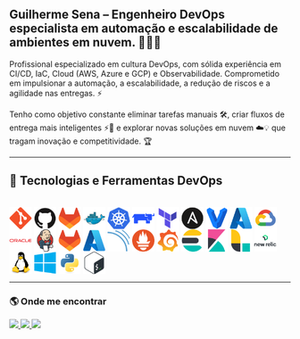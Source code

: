 ## Guilherme Sena – Engenheiro DevOps especialista em automação e escalabilidade de ambientes em nuvem. 👨‍💻🚀

Profissional especializado em cultura DevOps, com sólida experiência em CI/CD, IaC, Cloud (AWS, Azure e GCP) e Observabilidade. Comprometido em impulsionar a automação, a escalabilidade, a redução de riscos e a agilidade nas entregas. ⚡

Tenho como objetivo constante eliminar tarefas manuais 🛠️, criar fluxos de entrega mais inteligentes ⚡🚀 e explorar novas soluções em nuvem ☁️💡 que tragam inovação e competitividade. 🏆  

---

## 🚀 Tecnologias e Ferramentas DevOps

<div style="display: inline_block"><br>

  <!-- Versionamento e Repositórios -->
  <img align="center" alt="Git" height="40" width="40" src="https://raw.githubusercontent.com/devicons/devicon/master/icons/git/git-original.svg">
  <img align="center" alt="GitHub" height="40" width="40" src="https://raw.githubusercontent.com/devicons/devicon/master/icons/github/github-original.svg">
  <img align="center" alt="GitLab" height="40" width="40" src="https://raw.githubusercontent.com/devicons/devicon/master/icons/gitlab/gitlab-original.svg">

  <!-- Containers e Orquestração -->
  <img align="center" alt="Docker" height="40" width="40" src="https://raw.githubusercontent.com/devicons/devicon/master/icons/docker/docker-original.svg">
  <img align="center" alt="Kubernetes" height="40" width="40" src="https://raw.githubusercontent.com/devicons/devicon/master/icons/kubernetes/kubernetes-plain.svg">
  <img align="center" alt="Rancher" height="40" width="40" src="https://raw.githubusercontent.com/devicons/devicon/master/icons/rancher/rancher-original.svg">

  <!-- Infraestrutura como Código -->
  <img align="center" alt="Terraform" height="40" width="40" src="https://raw.githubusercontent.com/devicons/devicon/master/icons/terraform/terraform-original.svg">
  <img align="center" alt="Ansible" height="40" width="40" src="https://raw.githubusercontent.com/devicons/devicon/master/icons/ansible/ansible-original.svg">
  <img align="center" alt="Vagrant" height="40" width="40" src="https://raw.githubusercontent.com/devicons/devicon/master/icons/vagrant/vagrant-original.svg">

  <!-- Nuvem -->
  <img align="center" alt="Azure" height="40" width="40" src="https://raw.githubusercontent.com/devicons/devicon/master/icons/azure/azure-original.svg">
  <img align="center" alt="Google Cloud" height="40" width="40" src="https://raw.githubusercontent.com/devicons/devicon/master/icons/googlecloud/googlecloud-original.svg">
  <img align="center" alt="OCI" height="40" width="40" src="https://raw.githubusercontent.com/devicons/devicon/master/icons/oracle/oracle-original.svg">

  <!-- CI/CD -->
  <img align="center" alt="Jenkins" height="40" width="40" src="https://raw.githubusercontent.com/devicons/devicon/master/icons/jenkins/jenkins-original.svg">
  <img align="center" alt="GitLab CI" height="40" width="40" src="https://raw.githubusercontent.com/devicons/devicon/master/icons/gitlab/gitlab-original.svg">
  <img align="center" alt="Azure DevOps" height="40" width="40" src="https://raw.githubusercontent.com/devicons/devicon/master/icons/azure/azure-original.svg">
  <img align="center" alt="SonarQube" height="40" width="40" src="https://raw.githubusercontent.com/devicons/devicon/master/icons/sonarqube/sonarqube-original.svg">

  <!-- Monitoramento e Observabilidade -->
  <img align="center" alt="Prometheus" height="40" width="40" src="https://raw.githubusercontent.com/devicons/devicon/master/icons/prometheus/prometheus-original.svg">
  <img align="center" alt="Grafana" height="40" width="40" src="https://raw.githubusercontent.com/devicons/devicon/master/icons/grafana/grafana-original.svg">
  <img align="center" alt="ELK Stack" height="40" width="40" src="https://raw.githubusercontent.com/devicons/devicon/master/icons/elasticsearch/elasticsearch-original.svg">
  <img align="center" alt="Kibana" height="40" width="40" src="https://raw.githubusercontent.com/devicons/devicon/master/icons/kibana/kibana-original.svg">
  <img align="center" alt="Logstash" height="40" width="40" src="https://raw.githubusercontent.com/devicons/devicon/master/icons/logstash/logstash-original.svg">
  <img align="center" alt="New Relic" height="40" width="40" src="https://raw.githubusercontent.com/devicons/devicon/master/icons/newrelic/newrelic-original.svg">

  <!-- Sistemas Operacionais e Scripts -->
  <img align="center" alt="Linux" height="40" width="40" src="https://raw.githubusercontent.com/devicons/devicon/master/icons/linux/linux-original.svg">
  <img align="center" alt="Windows Server" height="40" width="40" src="https://raw.githubusercontent.com/devicons/devicon/master/icons/windows8/windows8-original.svg">
  <img align="center" alt="Python" height="40" width="40" src="https://raw.githubusercontent.com/devicons/devicon/master/icons/python/python-original.svg">
  <img align="center" alt="Bash" height="40" width="40" src="https://raw.githubusercontent.com/devicons/devicon/master/icons/bash/bash-original.svg">

---

### 🌎 Onde me encontrar
<div>
  <a href="https://www.linkedin.com/in/guilherme-ferreira-" target="_blank">
    <img src="https://img.shields.io/badge/-LinkedIn-%230077B5?style=for-the-badge&logo=linkedin&logoColor=white" target="_blank">
  </a>
  <a href="https://github.com/Guilhermebk11" target="_blank">
    <img src="https://img.shields.io/badge/-GitHub-100000?style=for-the-badge&logo=github&logoColor=white" target="_blank">
  </a>
  <a href="https://www.instagram.com/guilhermesena085" target="_blank">
    <img src="https://img.shields.io/badge/-Instagram-%23E4405F?style=for-the-badge&logo=instagram&logoColor=white" target="_blank">
  </a>
</div>
